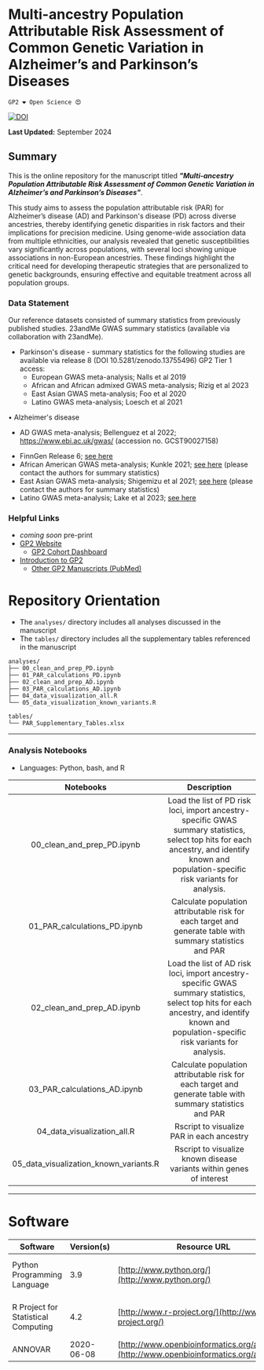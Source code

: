 # Multi-ancestry Population Attributable Risk Assessment of Common Genetic Variation in Alzheimer’s and Parkinson’s Diseases

`GP2 ❤️ Open Science 😍`

[![DOI](https://zenodo.org/badge/858781253.svg)](https://zenodo.org/doi/10.5281/zenodo.13774455)

**Last Updated:** September 2024

## Summary
This is the online repository for the manuscript titled ***"Multi-ancestry Population Attributable Risk Assessment of Common Genetic Variation in Alzheimer’s and Parkinson’s Diseases"***.

This study aims to assess the population attributable risk (PAR) for Alzheimer’s disease (AD) and Parkinson's disease (PD) across diverse ancestries, thereby identifying genetic disparities in risk factors and their implications for precision medicine. Using genome-wide association data from multiple ethnicities, our analysis revealed that genetic susceptibilities vary significantly across populations, with several loci showing unique associations in non-European ancestries. These findings highlight the critical need for developing therapeutic strategies that are personalized to genetic backgrounds, ensuring effective and equitable treatment across all population groups.

### Data Statement 
Our reference datasets consisted of summary statistics from previously published studies. 23andMe GWAS summary statistics (available via collaboration with 23andMe).
* Parkinson's disease - summary statistics for the following studies are available via release 8 (DOI 10.5281/zenodo.13755496) GP2 Tier 1 access:
    * European GWAS meta-analysis; Nalls et al 2019
    * African and African admixed GWAS meta-analysis; Rizig et al 2023
    * East Asian GWAS meta-analysis; Foo et al 2020
    * Latino GWAS meta-analysis; Loesch et al 2021

• Alzheimer's disease
  - AD GWAS meta-analysis; Bellenguez et al 2022; https://www.ebi.ac.uk/gwas/ (accession no. GCST90027158)
  * FinnGen Release 6; [see here](https://r6.finngen.fi/pheno/G6_AD_WIDE_EXMORE)
  * African American GWAS meta-analysis; Kunkle 2021; [see here](https://www.ebi.ac.uk/gwas/publications/33074286) (please contact the authors for summary statistics)
  * East Asian GWAS meta-analysis; Shigemizu et al 2021; [see here](https://www.ebi.ac.uk/gwas/publications/33654092) (please contact the authors for summary statistics)
  * Latino GWAS meta-analysis; Lake et al 2023; [see here](https://ndkp.hugeamp.org/dinspector.html?dataset=Lake2023_AD_Mixed)

### Helpful Links 
- *coming soon* pre-print 
- [GP2 Website](https://gp2.org/)
    - [GP2 Cohort Dashboard](https://gp2.org/cohort-dashboard-advanced/)
- [Introduction to GP2](https://movementdisorders.onlinelibrary.wiley.com/doi/10.1002/mds.28494)
    - [Other GP2 Manuscripts (PubMed)](https://pubmed.ncbi.nlm.nih.gov/?term=%22global+parkinson%27s+genetics+program%22)


# Repository Orientation 
- The `analyses/` directory includes all analyses discussed in the manuscript
- The `tables/` directory includes all the supplementary tables referenced in the manuscript 

```
analyses/
├── 00_clean_and_prep_PD.ipynb
├── 01_PAR_calculations_PD.ipynb
├── 02_clean_and_prep_AD.ipynb
├── 03_PAR_calculations_AD.ipynb
├── 04_data_visualization_all.R
└── 05_data_visualization_known_variants.R

tables/
└── PAR_Supplementary_Tables.xlsx
```

---
### Analysis Notebooks
* Languages: Python, bash, and R

| **Notebooks** | **Description** |
|:-------------:|:---------------:|
| 00_clean_and_prep_PD.ipynb	| Load the list of  PD risk loci, import ancestry-specific GWAS summary statistics, select top hits for each ancestry, and identify known and population-specific risk variants for analysis. |
| 01_PAR_calculations_PD.ipynb	| Calculate population attributable risk for each target and generate table with summary statistics and PAR |
| 02_clean_and_prep_AD.ipynb	| Load the list of  AD risk loci, import ancestry-specific GWAS summary statistics, select top hits for each ancestry, and identify known and population-specific risk variants for analysis. |
| 03_PAR_calculations_AD.ipynb	| Calculate population attributable risk for each target and generate table with summary statistics and PAR |
| 04_data_visualization_all.R	| Rscript to visualize PAR in each ancestry |
| 05_data_visualization_known_variants.R | Rscript to visualize known disease variants within genes of interest |


---

# Software 

| Software | Version(s) | Resource URL | RRID | Notes |
| -------- | ---------- | ------------ | ---- | ----- |
| Python Programming Language         | 3.9         | [http://www.python.org/](http://www.python.org/)        | RRID:SCR_008394 | pandas; numpy; seaborn; matplotlib; statsmodel; used for general data wrangling/plotting/analyses |
| R Project for Statistical Computing | 4.2                 | [http://www.r-project.org/](http://www.r-project.org/)  | RRID:SCR_001905 | tidyverse; dplyr; tidyr; ggplot; data.table; used for general data wrangling/plotting/analyses                   |
| ANNOVAR         | 2020-06-08        | [http://www.openbioinformatics.org/annovar/](http://www.openbioinformatics.org/annovar/)        | RRID:SCR_012821| Genetic annotation software |

